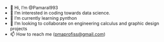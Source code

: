 - 👋 Hi, I’m @Pamaral993
- 👀 I’m interested in coding towards data science.
- 🌱 I’m currently learning pynthon
- 💞️ I’m looking to collaborate on engineering calculus and graphic design projects
- 📫 How to reach me (pmaprofiss@gmail.com)

<!---
Pamaral993/Pamaral993 is a ✨ special ✨ repository because its `README.md` (this file) appears on your GitHub profile.
You can click the Preview link to take a look at your changes.
--->
